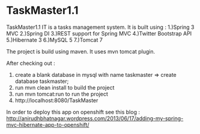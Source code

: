TaskMaster1.1
===============

TaskMaster1.1
IT is a tasks management system. It is built using :
1.)Spring 3 MVC
2.)Spring DI
3.)REST support for Spring MVC
4.)Twitter Bootstrap API
5.)Hibernate 3
6.)MySQL 5
7.)Tomcat 7


The project is build using maven.
It uses mvn tomcat plugin.

After checking out :
1. create a blank database in mysql with name taskmaster => create database taskmaster;
2. run mvn clean install to build the project
3. run mvn tomcat:run to run the project
4. http://localhost:8080/TaskMaster


In order to deploy this app on openshift see this blog :
http://anirudhbhatnagar.wordpress.com/2013/06/17/adding-my-spring-mvc-hibernate-app-to-openshift/
